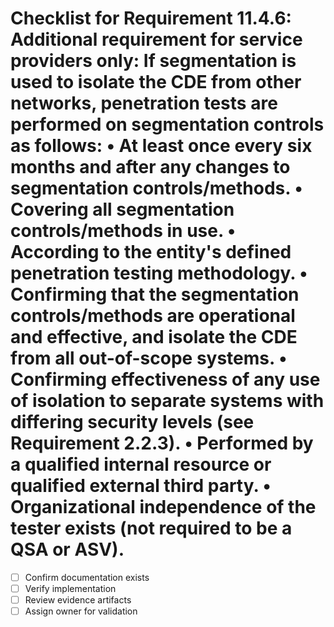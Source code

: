 # Checklist for Requirement 11.4.6: Additional requirement for service providers only: If segmentation is used to isolate the CDE from other networks, penetration tests are performed on segmentation controls as follows: • At least once every six months and after any changes to segmentation controls/methods. • Covering all segmentation controls/methods in use. • According to the entity's defined penetration testing methodology. • Confirming that the segmentation controls/methods are operational and effective, and isolate the CDE from all out-of-scope systems. • Confirming effectiveness of any use of isolation to separate systems with differing security levels (see Requirement 2.2.3). • Performed by a qualified internal resource or qualified external third party. • Organizational independence of the tester exists (not required to be a QSA or ASV).

- [ ] Confirm documentation exists
- [ ] Verify implementation
- [ ] Review evidence artifacts
- [ ] Assign owner for validation
